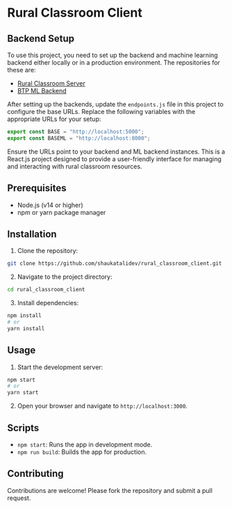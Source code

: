 # Rural Classroom Client

## Backend Setup

To use this project, you need to set up the backend and machine learning backend either locally or in a production environment. The repositories for these are:

- [Rural Classroom Server](https://github.com/jack9801/AI-Powered-Virtual-Classroom/tree/main/Rural_Classroom_client)
- [BTP ML Backend]()

After setting up the backends, update the `endpoints.js` file in this project to configure the base URLs. Replace the following variables with the appropriate URLs for your setup:

```javascript
export const BASE = "http://localhost:5000";
export const BASEML = "http://localhost:8000";
```

Ensure the URLs point to your backend and ML backend instances.
This is a React.js project designed to provide a user-friendly interface for managing and interacting with rural classroom resources.

## Prerequisites

- Node.js (v14 or higher)
- npm or yarn package manager

## Installation

1. Clone the repository:

```bash
git clone https://github.com/shaukatalidev/rural_classroom_client.git
```

2. Navigate to the project directory:

```bash
cd rural_classroom_client
```

3. Install dependencies:

```bash
npm install
# or
yarn install
```

## Usage

1. Start the development server:

```bash
npm start
# or
yarn start
```

2. Open your browser and navigate to `http://localhost:3000`.

## Scripts

- `npm start`: Runs the app in development mode.
- `npm run build`: Builds the app for production.

## Contributing

Contributions are welcome! Please fork the repository and submit a pull request.
